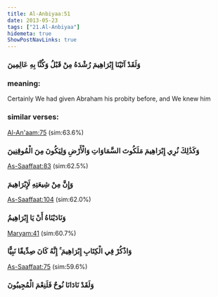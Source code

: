 ```yaml
---
title: Al-Anbiyaa:51
date: 2013-05-23
tags: ["21.Al-Anbiyaa"]
hidemeta: true 
ShowPostNavLinks: true 
---
```

### وَلَقَدْ آتَيْنَا إِبْرَاهِيمَ رُشْدَهُ مِنْ قَبْلُ وَكُنَّا بِهِ عَالِمِينَ
### meaning: 
Certainly We had given Abraham his probity before, and We knew him
### similar verses: 

[Al-An'aam:75](/6/75) (sim:63.6%)

### وَكَذَٰلِكَ نُرِي إِبْرَاهِيمَ مَلَكُوتَ السَّمَاوَاتِ وَالْأَرْضِ وَلِيَكُونَ مِنَ الْمُوقِنِينَ

[As-Saaffaat:83](/37/83) (sim:62.5%)

### وَإِنَّ مِنْ شِيعَتِهِ لَإِبْرَاهِيمَ

[As-Saaffaat:104](/37/104) (sim:62.0%)

### وَنَادَيْنَاهُ أَنْ يَا إِبْرَاهِيمُ

[Maryam:41](/19/41) (sim:60.7%)

### وَاذْكُرْ فِي الْكِتَابِ إِبْرَاهِيمَ ۚ إِنَّهُ كَانَ صِدِّيقًا نَبِيًّا

[As-Saaffaat:75](/37/75) (sim:59.6%)

### وَلَقَدْ نَادَانَا نُوحٌ فَلَنِعْمَ الْمُجِيبُونَ
